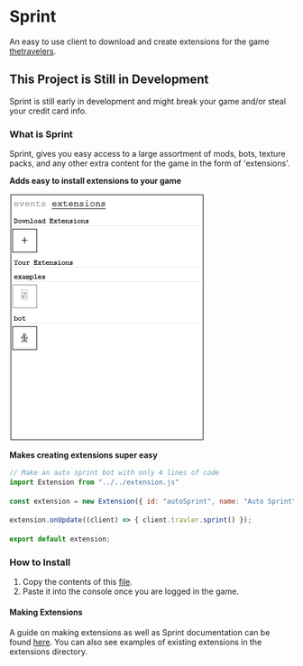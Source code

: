# Sprint
An easy to use client to download and create extensions for the game [thetravelers](https://thetravelers.online).

## This Project is Still in Development
Sprint is still early in development and might break your game and/or steal your credit card info.

### What is Sprint
Sprint, gives you easy access to a large assortment of mods, bots, texture packs, and any other extra content for the game in the form of 'extensions'.

**Adds easy to install extensions to your game**

<img src="assets/sprint-extensions.png">

**Makes creating extensions super easy**
```js
// Make an auto sprint bot with only 4 lines of code
import Extension from "../../extension.js"

const extension = new Extension({ id: "autoSprint", name: "Auto Sprint" });

extension.onUpdate((client) => { client.travler.sprint() });

export default extension;
```

### How to Install
1. Copy the contents of this [file](install.js).
2. Paste it into the console once you are logged in the game.

#### Making Extensions
A guide on making extensions as well as Sprint documentation can be found [here](extensions/ExtensionGuide.md).
You can also see examples of existing extensions in the extensions directory.